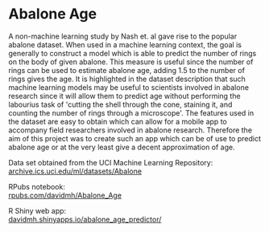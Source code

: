 # Abalone Age

A non-machine learning study by Nash et. al gave rise to the popular abalone dataset. When used in a machine learning context, the goal is generally to construct a model which is able to predict the number of rings on the body of given abalone. This measure is useful since the number of rings can be used to estimate abalone age, adding 1.5 to the number of rings gives the age. It is highlighted in the dataset description that such machine learning models may be useful to scientists involved in abalone research since it will allow them to predict age without performing the labourius task of 'cutting the shell through the cone, staining it, and counting the number of rings through a microscope'. The features used in the dataset are easy to obtain which can allow for a mobile app to accompany field researchers involved in abalone research. Therefore the aim of this project was to create such an app which can be of use to predict abalone age or at the very least give a decent approximation of age.

Data set obtained from the UCI Machine Learning Repository:  
[archive.ics.uci.edu/ml/datasets/Abalone](https://archive.ics.uci.edu/ml/datasets/Abalone)

RPubs notebook:  
[rpubs.com/davidmh/Abalone_Age](https://rpubs.com/davidmh/Abalone_Age)

R Shiny web app:  
[davidmh.shinyapps.io/abalone_age_predictor/](https://davidmh.shinyapps.io/abalone_age_predictor/)
